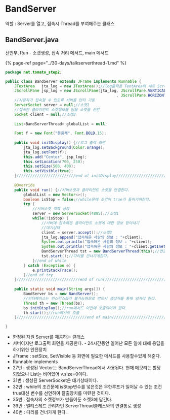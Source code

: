 # BandServer

역할 : Server를 열고, 접속시 Thread를 부여해주는 클래스

## BandServer.java

선언부, Run - 소켓생성, 접속 처리 메서드, main 메서드

{% page-ref page="../30-days/talkserverthread-1.md" %}

```java
package net.tomato_step2;

public class BandServer extends JFrame implements Runnable {
	JTextArea   jta_log = new JTextArea();//log출력용 TextArea와 세트 Scroll
	JScrollPane jsp_log = new JScrollPane(jta_log, JScrollPane.VERTICAL_SCROLLBAR_AS_NEEDED
												 , JScrollPane.HORIZONTAL_SCROLLBAR_AS_NEEDED);
	//사용자가 접속할 수 있도록 서버를 먼저 기동
	ServerSocket server = null;//소켓1
	//접속한 클라이언트 소켓정보를 담을 소켓을 선언
	Socket client = null;//소켓3
	
	List<BandServerThread> globalList = null;
	
	Font f = new Font("돋움체", Font.BOLD,15);
	
	public void initDisplay() {//로그 출력 화면
		jta_log.setBackground(Color.orange);
		jta_log.setFont(f);
		this.add("Center", jsp_log);
		this.setLocation(700, 250);
		this.setSize(500, 400);
		this.setVisible(true);
	}//////////////////////////end of initDisplay////////////////////////////////
	
	@Override
	public void run() {//서버소켓과 클라이언트 소켓을 연결한다.
		globalList = new Vector<>();
		boolean isStop = false;//while문에 조건이 true가 들어가야한다.
		try {
			//서버소켓 객체 생성
			server = new ServerSocket(4885);//소켓1
			while(!isStop) {
				//서버에 접속해온 클라이언트 소켓에 대한 정보 받아내기
				//대기상태
				client = server.accept();//소켓3
				jta_log.append("접속해온 사람의 정보 : "+client);
				System.out.println("접속해온 사람의 정보 : "+client);				
				System.out.println("접속해온 사람의 정보 : "+client.getInetAddress());			
				BandServerThread tst = new BandServerThread(this);//연결통로
				tst.start();//다리를 건너가게한다.
			}//end of while
		} catch (Exception e) {
			e.printStackTrace();
		}//end of try		
	}////////////////////////////end of run()/////////////////////////////
	
	public static void main(String args[]) {
		BandServer bs = new BandServer();
		//인터페이스는 인스턴스화가 불가능하므로 반드시 생성자를 통해 넘겨야 한다.
		Thread th = new Thread(bs);
		bs.initDisplay();//run메서드 이전에 호출되어야 한다.
		th.start();//run메서드 호출 
	}///////////////////////////////end of main////////////////////////////////////

}
```

* 한정된 자원 Server를 제공하는 클래스
* 서버이지만 로그출력 화면을 제공한다. - 24시간동안 일어난 모든 일에 대해 응답을 하기위한 안전장치
* JFrame : setSize, SetVisible 등 화면에 필요한 메서드를 사용할수있게 해준다.
* Runnable implements
* 27번 : 생성된 Vector는 BandServerThread에서 사용된다.            현재 메모리는 할당되었으나 List는 비어있어 v.size=0이다.
* 31번 : 생성된 ServerSocket은 대기상태이다.
* 32번 : while의 조건문에  isStop변수를 넣은것은 무한루프가 일어날 수 있는 조건true대신           변수를 선언하여 탈출장치를 마련한 것이다.
* 35번 : 접속자의 소켓정보가 만들어둔 소켓3에 담긴다.
* 39번 : 멀티스레드 관리자인 ServerThread클래스와의 연결통로 생성
* 40번 : 다리를 건너가게 한다.

